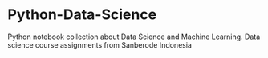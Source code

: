 # Python-Data-Science
Python notebook collection about Data Science and Machine Learning. Data science course assignments from Sanberode Indonesia
